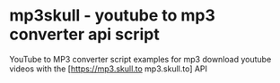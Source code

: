 # mp3skull - youtube to mp3 converter api script
YouTube to MP3 converter script examples for mp3 download youtube videos with the [https://mp3.skull.to mp3.skull.to] API
